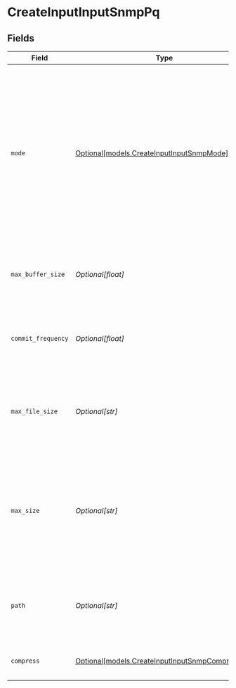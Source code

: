 # CreateInputInputSnmpPq


## Fields

| Field                                                                                                                                                                                                                                         | Type                                                                                                                                                                                                                                          | Required                                                                                                                                                                                                                                      | Description                                                                                                                                                                                                                                   |
| --------------------------------------------------------------------------------------------------------------------------------------------------------------------------------------------------------------------------------------------- | --------------------------------------------------------------------------------------------------------------------------------------------------------------------------------------------------------------------------------------------- | --------------------------------------------------------------------------------------------------------------------------------------------------------------------------------------------------------------------------------------------- | --------------------------------------------------------------------------------------------------------------------------------------------------------------------------------------------------------------------------------------------- |
| `mode`                                                                                                                                                                                                                                        | [Optional[models.CreateInputInputSnmpMode]](../models/createinputinputsnmpmode.md)                                                                                                                                                            | :heavy_minus_sign:                                                                                                                                                                                                                            | With Smart mode, PQ will write events to the filesystem only when it detects backpressure from the processing engine. With Always On mode, PQ will always write events directly to the queue before forwarding them to the processing engine. |
| `max_buffer_size`                                                                                                                                                                                                                             | *Optional[float]*                                                                                                                                                                                                                             | :heavy_minus_sign:                                                                                                                                                                                                                            | The maximum number of events to hold in memory before writing the events to disk                                                                                                                                                              |
| `commit_frequency`                                                                                                                                                                                                                            | *Optional[float]*                                                                                                                                                                                                                             | :heavy_minus_sign:                                                                                                                                                                                                                            | The number of events to send downstream before committing that Stream has read them                                                                                                                                                           |
| `max_file_size`                                                                                                                                                                                                                               | *Optional[str]*                                                                                                                                                                                                                               | :heavy_minus_sign:                                                                                                                                                                                                                            | The maximum size to store in each queue file before closing and optionally compressing. Enter a numeral with units of KB, MB, etc.                                                                                                            |
| `max_size`                                                                                                                                                                                                                                    | *Optional[str]*                                                                                                                                                                                                                               | :heavy_minus_sign:                                                                                                                                                                                                                            | The maximum disk space that the queue can consume (as an average per Worker Process) before queueing stops. Enter a numeral with units of KB, MB, etc.                                                                                        |
| `path`                                                                                                                                                                                                                                        | *Optional[str]*                                                                                                                                                                                                                               | :heavy_minus_sign:                                                                                                                                                                                                                            | The location for the persistent queue files. To this field's value, the system will append: /<worker-id>/inputs/<input-id>                                                                                                                    |
| `compress`                                                                                                                                                                                                                                    | [Optional[models.CreateInputInputSnmpCompression]](../models/createinputinputsnmpcompression.md)                                                                                                                                              | :heavy_minus_sign:                                                                                                                                                                                                                            | Codec to use to compress the persisted data                                                                                                                                                                                                   |